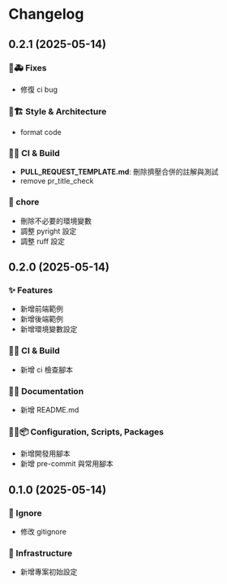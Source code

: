 # Changelog

## 0.2.1 (2025-05-14)

### 🐛🚑️ Fixes

- 修復 ci bug

### 🎨🏗️ Style & Architecture

- format code

### 💚👷 CI & Build

- **PULL_REQUEST_TEMPLATE.md**: 刪除擠壓合併的註解與測試
- remove pr_title_check

### 🧹 chore

- 刪除不必要的環境變數
- 調整 pyright 設定
- 調整 ruff 設定

## 0.2.0 (2025-05-14)

### ✨ Features

- 新增前端範例
- 新增後端範例
- 新增環境變數設定

### 💚👷 CI & Build

- 新增 ci 檢查腳本

### 📝💡 Documentation

- 新增 README.md

### 🔧🔨📦️ Configuration, Scripts, Packages

- 新增開發用腳本
- 新增 pre-commit 與常用腳本

## 0.1.0 (2025-05-14)

### 🙈 Ignore

- 修改 gitignore

### 🧱 Infrastructure

- 新增專案初始設定

